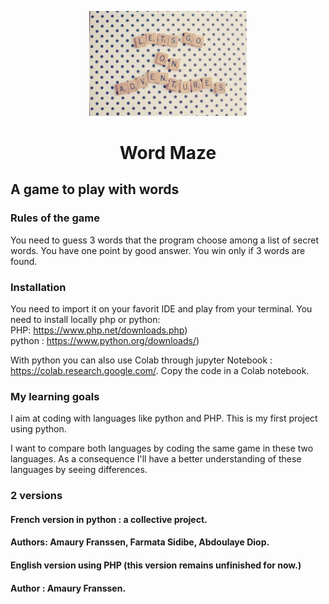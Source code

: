 
<p align="center">
  <img width="50%" src="cover.png" />
</p>

# <p align="center"> Word Maze </p>

## A game to play with words

### Rules of the game
You need to guess 3 words that the program choose among a list of secret words. 
You have one point by good answer.
You win only if 3 words are found.

### Installation
You need to import it on your favorit IDE and play from your terminal.
You need to install locally php or python:<br/>
PHP: https://www.php.net/downloads.php) <br/>
python : https://www.python.org/downloads/)

With python you can also use Colab through jupyter Notebook : https://colab.research.google.com/.
Copy the code in a Colab notebook.

### My learning goals

I aim at coding with languages like python and PHP. 
This is my first project using python. 

I want to compare both languages by coding the same game in these two languages. 
As a consequence I'll have a better understanding of these languages by seeing differences.

### 2 versions 
#### French version in python : a collective project.
#### Authors: Amaury Franssen, Farmata Sidibe, Abdoulaye Diop.

#### English version using PHP (this version remains unfinished for now.) 
#### Author : Amaury Franssen. 


